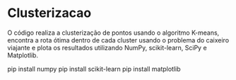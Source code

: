 # Clusterizacao
O código realiza a clusterização de pontos usando o algoritmo K-means, encontra a rota ótima dentro de cada cluster usando o problema do caixeiro viajante e plota os resultados utilizando NumPy, scikit-learn, SciPy e Matplotlib.


pip install numpy
pip install scikit-learn
pip install matplotlib
